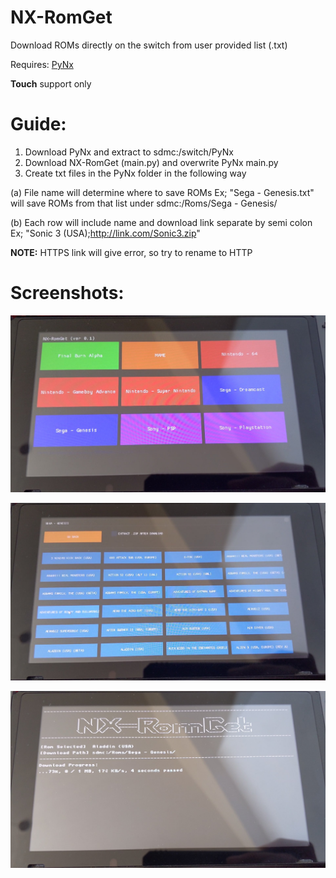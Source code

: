# NX-RomGet

Download ROMs directly on the switch from user provided list (.txt)

Requires: [PyNx](https://github.com/nx-python/Pynx)

**Touch** support only

# Guide:

1. Download PyNx and extract to sdmc:/switch/PyNx
2. Download NX-RomGet (main.py) and overwrite PyNx main.py
3. Create txt files in the PyNx folder in the following way
 
(a) File name will determine where to save ROMs
    Ex; "Sega - Genesis.txt" will save ROMs from that list under sdmc:/Roms/Sega - Genesis/
 
(b) Each row will include name and download link separate by semi colon
    Ex; "Sonic 3 (USA);http://link.com/Sonic3.zip"
   
 **NOTE:** HTTPS link will give error, so try to rename to HTTP

# Screenshots:

![Main screen](Screenshots/NXRG-main.jpg)

![Title screen](Screenshots/NXRG-titles.jpg)

![Download screen](Screenshots/NXRG-download.jpg)
